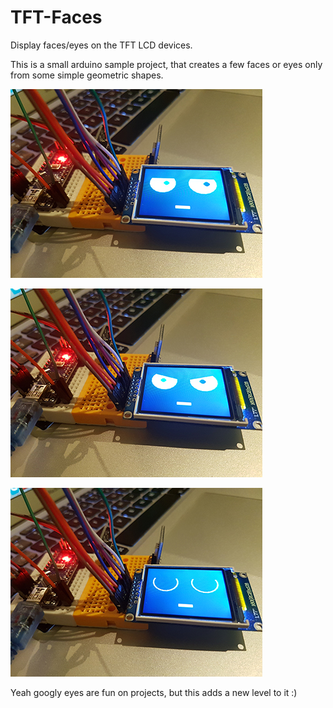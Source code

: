 # TFT-Faces
Display faces/eyes on the TFT LCD devices.

This is a small arduino sample project, that creates a few faces or eyes only from some simple geometric shapes.

![alt text](https://github.com/ManolescuSebastian/TFT-Faces/blob/master/images/image_x1.jpg)

![alt text](https://github.com/ManolescuSebastian/TFT-Faces/blob/master/images/image_x2.jpg)

![alt text](https://github.com/ManolescuSebastian/TFT-Faces/blob/master/images/image_x3.jpg)


Yeah googly eyes are fun on projects, but this adds a new level to it :)
